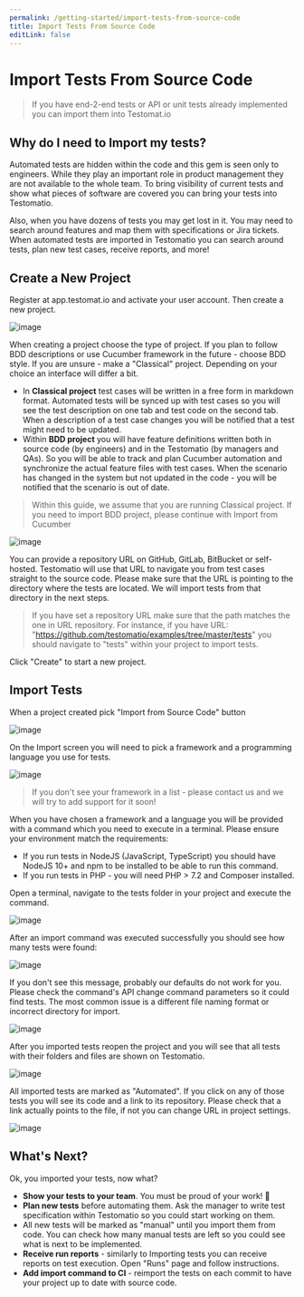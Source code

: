 ```yaml
---
permalink: /getting-started/import-tests-from-source-code
title: Import Tests From Source Code
editLink: false
---
```


# Import Tests From Source Code

> If you have end-2-end tests or API or unit tests already implemented you can import them into Testomat.io

## Why do I need to Import my tests?

Automated tests are hidden within the code and this gem is seen only to engineers. While they play an important role in product management they are not available to the whole team. To bring visibility of current tests and show what pieces of software are covered you can bring your tests into Testomatio. 

Also, when you have dozens of tests you may get lost in it. You may need to search around features and map them with specifications or Jira tickets. When automated tests are imported in Testomatio you can search around tests, plan new test cases, receive reports, and more! 

## Create a New Project

Register at app.testomat.io and activate your user account. Then create a new project.

![image](https://user-images.githubusercontent.com/220264/107104713-7f169180-682b-11eb-9c8d-ee4d5583e184.png)

When creating a project choose the type of project. If you plan to follow BDD descriptions or use Cucumber framework in the future - choose BDD style. If you are unsure - make a "Classical" project. Depending on your choice an interface will differ a bit.

* In **Classical project** test cases will be written in a free form in markdown format. Automated tests will be synced up with test cases so you will see the test description on one tab and test code on the second tab. When a description of a test case changes you will be notified that a test might need to be updated.
* Within **BDD project** you will have feature definitions written both in source code (by engineers) and in the Testomatio (by managers and QAs). So you will be able to track and plan Cucumber automation and synchronize the actual feature files with test cases. When the scenario has changed in the system but not updated in the code - you will be notified that the scenario is out of date.

> Within this guide, we assume that you are running Classical project. If you need to import BDD project, please continue with Import from Cucumber

![image](https://user-images.githubusercontent.com/220264/107104737-96ee1580-682b-11eb-9c95-f258d3ab1e34.png)

You can provide a repository URL on GitHub, GitLab, BitBucket or self-hosted. Testomatio will use that URL to navigate you from test cases straight to the source code. Please make sure that the URL is pointing to the directory where the tests are located. We will import tests from that directory in the next steps.

> If you have set a repository URL make sure that the path matches the one in URL repository. For instance, if you have URL: "https://github.com/testomatio/examples/tree/master/tests" you should navigate to "tests" within your project to import tests.

Click "Create" to start a new project.

## Import Tests

When a project created pick "Import from Source Code" button

![image](https://user-images.githubusercontent.com/220264/107104789-df0d3800-682b-11eb-86ec-88642d299d96.png)

On the Import screen you will need to pick a framework and a programming language you use for tests.

![image](https://user-images.githubusercontent.com/220264/107104794-e3d1ec00-682b-11eb-8913-3d0c563515eb.png)

> If you don't see your framework in a list - please contact us and we will try to add support for it soon! 

When you have chosen a framework and a language you will be provided with a command which you need to execute in a terminal. Please ensure your environment match the requirements:
* If you run tests in NodeJS (JavaScript, TypeScript) you should have NodeJS 10+ and npm to be installed to be able to run this command.
* If you run tests in PHP - you will need PHP > 7.2 and Composer installed. 

Open a terminal, navigate to the tests folder in your project and execute the command. 

![image](https://user-images.githubusercontent.com/220264/107104824-03691480-682c-11eb-9c1a-0ace4b446459.png)

After an import command was executed successfully you should see how many tests were found:

![image](https://user-images.githubusercontent.com/220264/107104827-09f78c00-682c-11eb-9cc5-b014113fb65f.png)

If you don't see this message, probably our defaults do not work for you. Please check the command's API change command parameters so it could find tests. The most common issue is a  different file naming format or incorrect directory for import.

![image](https://user-images.githubusercontent.com/220264/107104832-0fed6d00-682c-11eb-993a-afb4082cdf01.png)

After you imported tests reopen the project and you will see that all tests with their folders and files are shown on Testomatio.

![image](https://user-images.githubusercontent.com/220264/107104839-1845a800-682c-11eb-923f-23cf29f7687f.png)

All imported tests are marked as "Automated". If you click on any of those tests you will see its code and a link to its repository. Please check that a link actually points to the file, if not you can change URL in project settings. 

![image](https://user-images.githubusercontent.com/220264/107104862-3c08ee00-682c-11eb-8692-3df3e95c4aad.png)


## What's Next?

Ok, you imported your tests, now what?

* **Show your tests to your team**. You must be proud of your work!  🎉
* **Plan new tests** before automating them. Ask the manager to write test specification within Testomatio so you could start working on them. 
* All new tests will be marked as "manual" until you import them from code. You can check how many manual tests are left so you could see what is next to be implemented.
* **Receive run reports** - similarly to Importing tests you can receive reports on test execution. Open "Runs" page and follow instructions.
* **Add import command to CI** - reimport the tests on each commit to have your project up to date with source code.

